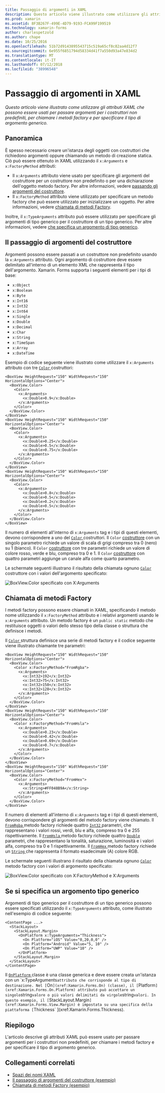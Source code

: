 ```yaml
---
title: Passaggio di argomenti in XAML
description: Questo articolo viene illustrato come utilizzare gli attributi XAML che possono essere usati per passare argomenti per i costruttori non predefiniti, per chiamare i metodi factory e per specificare il tipo di argomento generico.
ms.prod: xamarin
ms.assetid: 8F3B267F-499E-4D79-9193-FCA99F199519
ms.technology: xamarin-forms
author: charlespetzold
ms.author: chape
ms.date: 10/25/2016
ms.openlocfilehash: 51b72d9143895543715c519a65cf8c82aa4d12f7
ms.sourcegitcommit: 6e955f6851794d58334d41f7a550d93a47e834d2
ms.translationtype: MT
ms.contentlocale: it-IT
ms.lasthandoff: 07/12/2018
ms.locfileid: "38996548"
---
```

# <a name="passing-arguments-in-xaml"></a>Passaggio di argomenti in XAML

_Questo articolo viene illustrato come utilizzare gli attributi XAML che possono essere usati per passare argomenti per i costruttori non predefiniti, per chiamare i metodi factory e per specificare il tipo di argomento generico._

## <a name="overview"></a>Panoramica

È spesso necessario creare un'istanza degli oggetti con costruttori che richiedono argomenti oppure chiamando un metodo di creazione statica. Ciò può essere ottenuto in XAML utilizzando il `x:Arguments` e `x:FactoryMethod` attributi:

- Il `x:Arguments` attributo viene usato per specificare gli argomenti del costruttore per un costruttore non predefinito o per una dichiarazione dell'oggetto metodo factory. Per altre informazioni, vedere [passando gli argomenti del costruttore](#constructor_arguments).
- Il `x:FactoryMethod` attributo viene utilizzato per specificare un metodo factory che può essere utilizzato per inizializzare un oggetto. Per altre informazioni, vedere [chiamata di metodi Factory](#factory_methods).

Inoltre, il `x:TypeArguments` attributo può essere utilizzato per specificare gli argomenti di tipo generico per il costruttore di un tipo generico. Per altre informazioni, vedere [che specifica un argomento di tipo generico](#generic_type_arguments).

<a name="constructor_arguments" />

## <a name="passing-constructor-arguments"></a>Il passaggio di argomenti del costruttore

Argomenti possono essere passati a un costruttore non predefinito usando la `x:Arguments` attributo. Ogni argomento di costruttore deve essere delimitato all'interno di un elemento XML che rappresenta il tipo dell'argomento. Xamarin. Forms supporta i seguenti elementi per i tipi di base:

- `x:Object`
- `x:Boolean`
- `x:Byte`
- `x:Int16`
- `x:Int32`
- `x:Int64`
- `x:Single`
- `x:Double`
- `x:Decimal`
- `x:Char`
- `x:String`
- `x:TimeSpan`
- `x:Array`
- `x:DateTime`

Esempio di codice seguente viene illustrato come utilizzare il `x:Arguments` attributo con tre [ `Color` ](xref:Xamarin.Forms.Color) costruttori:

```xaml
<BoxView HeightRequest="150" WidthRequest="150" HorizontalOptions="Center">
  <BoxView.Color>
    <Color>
      <x:Arguments>
        <x:Double>0.9</x:Double>
      </x:Arguments>
    </Color>
  </BoxView.Color>
</BoxView>
<BoxView HeightRequest="150" WidthRequest="150" HorizontalOptions="Center">
  <BoxView.Color>
    <Color>
      <x:Arguments>
        <x:Double>0.25</x:Double>
        <x:Double>0.5</x:Double>
        <x:Double>0.75</x:Double>
      </x:Arguments>
    </Color>
  </BoxView.Color>
</BoxView>
<BoxView HeightRequest="150" WidthRequest="150" HorizontalOptions="Center">
  <BoxView.Color>
    <Color>
      <x:Arguments>
        <x:Double>0.8</x:Double>
        <x:Double>0.5</x:Double>
        <x:Double>0.2</x:Double>
        <x:Double>0.5</x:Double>
      </x:Arguments>
    </Color>
  </BoxView.Color>
</BoxView>
```

Il numero di elementi all'interno di `x:Arguments` tag e i tipi di questi elementi, devono corrispondere a uno del [ `Color` ](xref:Xamarin.Forms.Color) costruttori. Il `Color` [costruttore](xref:Xamarin.Forms.Color.%23ctor(System.Double)) con un singolo parametro richiede un valore di scala di grigi compreso tra 0 (nero) su 1 (bianco). Il `Color` [costruttore](xref:Xamarin.Forms.Color.%23ctor(System.Double,System.Double,System.Double)) con tre parametri richiede un valore di colore rosso, verde e blu, compreso tra 0 e 1. Il `Color` [costruttore](xref:Xamarin.Forms.Color.%23ctor(System.Double,System.Double,System.Double,System.Double)) con quattro parametri aggiunge un canale alfa come quarto parametro.

Le schermate seguenti illustrano il risultato della chiamata ognuno [ `Color` ](xref:Xamarin.Forms.Color) costruttore con i valori dell'argomento specificato:

![](passing-arguments-images/passing-arguments.png "BoxView.Color specificato con X:Arguments")

<a name="factory_methods" />

## <a name="calling-factory-methods"></a>Chiamata di metodi Factory

I metodi factory possono essere chiamati in XAML, specificando il metodo nome utilizzando il `x:FactoryMethod` attributo e i relativi argomenti usando le `x:Arguments` attributo. Un metodo factory è un `public static` metodo che restituisce oggetti o valori dello stesso tipo della classe o struttura che definisce i metodi.

Il [ `Color` ](xref:Xamarin.Forms.Color) struttura definisce una serie di metodi factory e il codice seguente viene illustrato chiamante tre parametri:

```xaml
<BoxView HeightRequest="150" WidthRequest="150" HorizontalOptions="Center">
  <BoxView.Color>
    <Color x:FactoryMethod="FromRgba">
      <x:Arguments>
        <x:Int32>192</x:Int32>
        <x:Int32>75</x:Int32>
        <x:Int32>150</x:Int32>                        
        <x:Int32>128</x:Int32>
      </x:Arguments>
    </Color>
  </BoxView.Color>
</BoxView>
<BoxView HeightRequest="150" WidthRequest="150" HorizontalOptions="Center">
  <BoxView.Color>
    <Color x:FactoryMethod="FromHsla">
      <x:Arguments>
        <x:Double>0.23</x:Double>
        <x:Double>0.42</x:Double>
        <x:Double>0.69</x:Double>
        <x:Double>0.7</x:Double>
      </x:Arguments>
    </Color>
  </BoxView.Color>
</BoxView>
<BoxView HeightRequest="150" WidthRequest="150" HorizontalOptions="Center">
  <BoxView.Color>
    <Color x:FactoryMethod="FromHex">
      <x:Arguments>
        <x:String>#FF048B9A</x:String>
      </x:Arguments>
    </Color>
  </BoxView.Color>
</BoxView>
```

Il numero di elementi all'interno di `x:Arguments` tag e i tipi di questi elementi, devono corrispondere gli argomenti del metodo factory viene chiamato. Il [ `FromRgba` ](xref:Xamarin.Forms.Color.FromRgba(System.Int32,System.Int32,System.Int32,System.Int32)) metodo factory richiede quattro [ `Int32` ](https://docs.microsoft.com/dotnet/api/system.int32) parametri, che rappresentano i valori rossi, verdi, blu e alfa, compreso tra 0 e 255 rispettivamente. Il [ `FromHsla` ](xref:Xamarin.Forms.Color.FromHsla(System.Double,System.Double,System.Double,System.Double)) metodo factory richiede quattro [ `Double` ](https://docs.microsoft.com/dotnet/api/system.double) parametri, che rappresentano la tonalità, saturazione, luminosità e i valori alfa, compreso tra 0 e 1 rispettivamente. Il [ `FromHex` ](xref:Xamarin.Forms.Color.FromHex(System.String)) metodo factory richiede un [ `String` ](https://docs.microsoft.com/dotnet/api/system.string) che rappresenta il formato esadecimale (A) colore RGB.

Le schermate seguenti illustrano il risultato della chiamata ognuno [ `Color` ](xref:Xamarin.Forms.Color) metodo factory con i valori di argomento specificato:

![](passing-arguments-images/factory-methods.png "BoxView.Color specificato con X:FactoryMethod e X:Arguments")

<a name="generic_type_arguments" />

## <a name="specifying-a-generic-type-argument"></a>Se si specifica un argomento tipo generico

Argomenti di tipo generico per il costruttore di un tipo generico possono essere specificati utilizzando il `x:TypeArguments` attributo, come illustrato nell'esempio di codice seguente:

```xaml
<ContentPage ...>
  <StackLayout>
    <StackLayout.Margin>
      <OnPlatform x:TypeArguments="Thickness">
        <On Platform="iOS" Value="0,20,0,0" />
        <On Platform="Android" Value="5, 10" />
        <On Platform="UWP" Value="10" />
      </OnPlatform>
    </StackLayout.Margin>
  </StackLayout>
</ContentPage>
```

Il [ `OnPlatform` ](xref:Xamarin.Forms.OnPlatform`1) classe è una classe generica e deve essere creata un'istanza con un `x:TypeArguments` attributo che corrisponde al tipo di destinazione. Nel [ `On` ](xref:Xamarin.Forms.On) (classe), il [ `Platform` ](xref:Xamarin.Forms.On.Platform) attributo può accettare un singolo `string` valore o più valori delimitati da virgole `string` valori. In questo esempio, il [ `StackLayout.Margin` ](xref:Xamarin.Forms.View.Margin) è impostata su una specifica della piattaforma [ `Thickness` ](xref:Xamarin.Forms.Thickness).

## <a name="summary"></a>Riepilogo

L'articolo descrive gli attributi XAML può essere usato per passare argomenti per i costruttori non predefiniti, per chiamare i metodi factory e per specificare il tipo di argomento generico.


## <a name="related-links"></a>Collegamenti correlati

- [Spazi dei nomi XAML](~/xamarin-forms/xaml/namespaces.md)
- [Il passaggio di argomenti del costruttore (esempio)](https://developer.xamarin.com/samples/xamarin-forms/xaml/passingconstructorarguments/)
- [Chiamata di metodi Factory (esempio)](https://developer.xamarin.com/samples/xamarin-forms/xaml/callingfactorymethods/)

